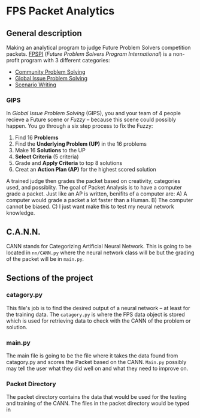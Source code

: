 # FPS Packet Analytics

## General description

Making an analytical program to judge Future Problem Solvers competition packets.
[FPSPI](https://www.fpspi.org) (*Future Problem Solvers Program International*) is a non-profit program with 3 different categories:

* [Community Problem Solving](http://www.fpspi.org/cmps.html)
* [Global Issue Problem Solving](http://www.fpspi.org/gips.html)
* [Scenario Writing](http://www.fpspi.org/sw.html)

### GIPS
In *Global Issue Problem Solving* (GIPS), you and your team of 4 people recieve a Future scene or *Fuzzy* – because this scene could possibly happen. You go through a six step process to fix the Fuzzy:

1. Find 16 **Problems**
2. Find the **Underlying Problem (UP)** in the 16 problems
3. Make 16 **Solutions** to the UP
4. **Select Criteria** (5 criteria)
5. Grade and **Apply Criteria** to top 8 solutions
6. Creat an **Action Plan (AP)** for the highest scored solution

A trained judge then grades the packet based on creativity, categories used, and possiblity. The goal of Packet Analysis is to have a computer grade a packet. Just like an AP is written, benifits of a computer are:
A) A computer would grade a packet a lot faster than a Human.
B) The computer cannot be biased.
C) I just want make this to test my neural network knowledge.

## C.A.N.N.
CANN stands for Categorizing Artificial Neural Network. This is going to be located in `nn/CANN.py` where the neural network class will be but the grading of the packet will be in `main.py`.


## Sections of the project
### catagory.py
This file's job is to find the desired output of a neural network – at least for the training data. The `catagory.py` is where the FPS data object is stored which is used for retrieving data to check with the CANN of the problem or solution.

### main.py
The main file is going to be the file where it takes the data found from catagory.py and scores the Packet based on the CANN. `Main.py` possibly may tell the user what they did well on and what they need to improve on.

### Packet Directory
The packet directory contains the data that would be used for the testing and training of the CANN. The files in the packet directory would be typed in
